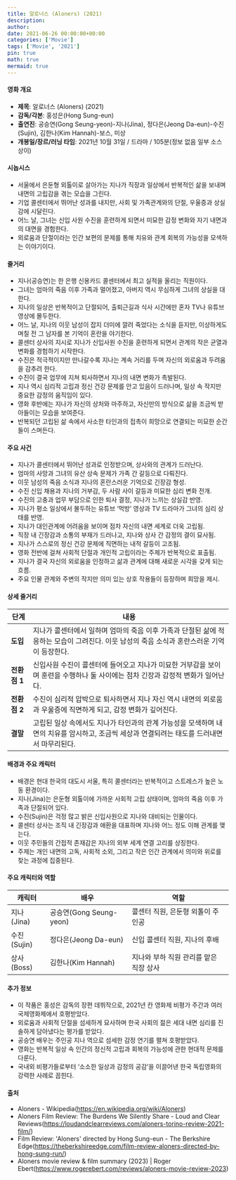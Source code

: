 ```yaml
---
title: 알로너스 (Aloners) (2021)
description: 
author: 
date: 2021-06-26 00:00:00+00:00
categories: ['Movie']
tags: ['Movie', '2021']
pin: true
math: true
mermaid: true
---
```

#### 영화 개요

- **제목**: 알로너스 (Aloners) (2021)  
- **감독/각본**: 홍성은(Hong Sung-eun)  
- **출연진**: 공승연(Gong Seung-yeon)-지나(Jina), 정다은(Jeong Da-eun)-수진(Sujin), 김한나(Kim Hannah)-보스, 미상  
- **개봉일/장르/러닝 타임**: 2021년 10월 31일 / 드라마 / 105분(정보 없음 일부 소스 상이)  

#### 시놉시스

- 서울에서 은둔형 외톨이로 살아가는 지나가 직장과 일상에서 반복적인 삶을 보내며 내면의 고립감을 겪는 모습을 그린다.  
- 기업 콜센터에서 뛰어난 성과를 내지만, 사회 및 가족관계와의 단절, 우울증과 상실감에 시달린다.  
- 어느 날, 그녀는 신입 사원 수진을 훈련하게 되면서 미묘한 감정 변화와 자기 내면과의 대면을 경험한다.  
- 외로움과 단절이라는 인간 보편의 문제를 통해 치유와 관계 회복의 가능성을 모색하는 이야기이다.  

#### 줄거리

- 지나(공승연)는 한 은행 신용카드 콜센터에서 최고 실적을 올리는 직원이다.  
- 그녀는 엄마의 죽음 이후 가족과 멀어졌고, 아버지 역시 무심하게 그녀의 상실을 대한다.  
- 지나의 일상은 반복적이고 단절되어, 출퇴근길과 식사 시간에만 혼자 TV나 유튜브 영상에 몰두한다.  
- 어느 날, 지나의 이웃 남성이 잡지 더미에 깔려 죽었다는 소식을 듣지만, 이상하게도 며칠 전 그 남자를 본 기억이 혼란을 야기한다.  
- 콜센터 상사의 지시로 지나가 신입사원 수진을 훈련하게 되면서 관계의 작은 균열과 변화를 경험하기 시작한다.  
- 수진은 적극적이지만 만나갈수록 지나는 계속 거리를 두며 자신의 외로움과 두려움을 감추려 한다.  
- 수진이 결국 업무에 지쳐 퇴사하면서 지나의 내면 변화가 촉발된다.  
- 지나 역시 심리적 고립과 정신 건강 문제를 안고 있음이 드러나며, 일상 속 작지만 중요한 감정의 움직임이 있다.  
- 영화 후반에는 지나가 자신의 상처와 마주하고, 자신만의 방식으로 삶을 조금씩 받아들이는 모습을 보여준다.  
- 반복되던 고립된 삶 속에서 사소한 타인과의 접촉이 희망으로 연결되는 미묘한 순간들이 스며든다.  

#### 주요 사건

- 지나가 콜센터에서 뛰어난 성과로 인정받으며, 상사와의 관계가 드러난다.  
- 엄마의 사망과 그녀의 유산 상속 문제가 가족 간 갈등으로 다뤄진다.  
- 이웃 남성의 죽음 소식과 지나의 혼란스러운 기억으로 긴장감 형성.  
- 수진 신입 채용과 지나의 거부감, 두 사람 사이 갈등과 미묘한 심리 변화 전개.  
- 수진의 고충과 업무 부담으로 인한 퇴사 결정, 지나가 느끼는 상실감 반영.  
- 지나가 평소 일상에서 몰두하는 유튜브 ‘먹방’ 영상과 TV 드라마가 그녀의 심리 상태를 반영.  
- 지나가 대인관계에 어려움을 보이며 점차 자신의 내면 세계로 더욱 고립됨.  
- 직장 내 긴장감과 소통의 부재가 드러나고, 지나와 상사 간 감정의 결이 묘사됨.  
- 지나가 스스로의 정신 건강 문제에 직면하는 내적 갈등이 고조됨.  
- 영화 전반에 걸쳐 사회적 단절과 개인적 고립이라는 주제가 반복적으로 표출됨.  
- 지나가 결국 자신의 외로움을 인정하고 삶과 관계에 대해 새로운 시각을 갖게 되는 흐름.  
- 주요 인물 관계와 주변의 작지만 의미 있는 상호 작용들이 등장하며 희망을 제시.  

#### 상세 줄거리

| **단계** | **내용** |
|----------|----------|
| **도입** | 지나가 콜센터에서 일하며 엄마의 죽음 이후 가족과 단절된 삶에 적응하는 모습이 그려진다. 이웃 남성의 죽음 소식과 혼란스러운 기억이 등장한다. |
| **전환점 1** | 신입사원 수진이 콜센터에 들어오고 지나가 미묘한 거부감을 보이며 훈련을 수행하나 둘 사이에는 점차 긴장과 감정적 변화가 일어난다. |
| **전환점 2** | 수진이 심리적 압박으로 퇴사하면서 지나 자신 역시 내면의 외로움과 우울증에 직면하게 되고, 감정 변화가 깊어진다. |
| **결말** | 고립된 일상 속에서도 지나가 타인과의 관계 가능성을 모색하며 내면의 치유를 암시하고, 조금씩 세상과 연결되려는 태도를 드러내면서 마무리된다. |

#### 배경과 주요 캐릭터

- 배경은 현대 한국의 대도시 서울, 특히 콜센터라는 반복적이고 스트레스가 높은 노동 환경이다.  
- 지나(Jina)는 은둔형 외톨이에 가까운 사회적 고립 상태이며, 엄마의 죽음 이후 가족과 단절되어 있다.  
- 수진(Sujin)은 걱정 많고 밝은 신입사원으로 지나와 대비되는 인물이다.  
- 콜센터 상사는 조직 내 긴장감과 애환을 대표하며 지나와 어느 정도 이해 관계를 맺는다.  
- 이웃 주민들의 간접적 존재감은 지나의 외부 세계 연결 고리를 상징한다.  
- 주제는 개인 내면의 고독, 사회적 소외, 그리고 작은 인간 관계에서 의미와 위로를 찾는 과정에 집중된다.  

#### 주요 캐릭터와 역할

| **캐릭터** | **배우** | **역할** |
|------------|----------|----------|
| 지나(Jina) | 공승연(Gong Seung-yeon) | 콜센터 직원, 은둔형 외톨이 주인공 |
| 수진(Sujin) | 정다은(Jeong Da-eun) | 신입 콜센터 직원, 지나의 후배     |
| 상사(Boss) | 김한나(Kim Hannah) | 지나와 부하 직원 관리를 맡은 직장 상사  |

#### 추가 정보

- 이 작품은 홍성은 감독의 장편 데뷔작으로, 2021년 칸 영화제 비평가 주간과 여러 국제영화제에서 호평받았다.  
- 외로움과 사회적 단절을 섬세하게 묘사하며 한국 사회의 젊은 세대 내면 심리를 진솔하게 담아냈다는 평가를 받았다.  
- 공승연 배우는 주인공 지나 역으로 섬세한 감정 연기를 펼쳐 호평받았다.  
- 영화는 반복적 일상 속 인간의 정신적 고립과 회복의 가능성에 관한 현대적 문제를 다룬다.  
- 국내외 비평가들로부터 ‘소소한 일상과 감정의 공감’을 이끌어낸 한국 독립영화의 강력한 사례로 꼽힌다.  

#### 출처

- Aloners - Wikipedia(https://en.wikipedia.org/wiki/Aloners)  
- Aloners Film Review: The Burdens We Silently Share - Loud and Clear Reviews(https://loudandclearreviews.com/aloners-torino-review-2021-film/)  
- Film Review: 'Aloners' directed by Hong Sung-eun - The Berkshire Edge(https://theberkshireedge.com/film-review-aloners-directed-by-hong-sung-run/)  
- Aloners movie review & film summary (2023) | Roger Ebert(https://www.rogerebert.com/reviews/aloners-movie-review-2023)
